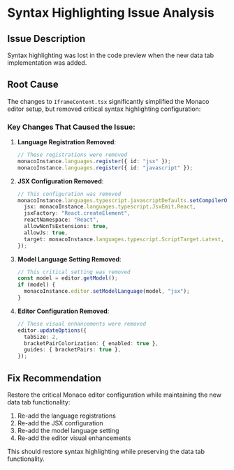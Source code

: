 # Syntax Highlighting Issue Analysis

## Issue Description

Syntax highlighting was lost in the code preview when the new data tab implementation was added.

## Root Cause

The changes to `IframeContent.tsx` significantly simplified the Monaco editor setup, but removed critical syntax highlighting configuration:

### Key Changes That Caused the Issue:

1. **Language Registration Removed**:

   ```typescript
   // These registrations were removed
   monacoInstance.languages.register({ id: "jsx" });
   monacoInstance.languages.register({ id: "javascript" });
   ```

2. **JSX Configuration Removed**:

   ```typescript
   // This configuration was removed
   monacoInstance.languages.typescript.javascriptDefaults.setCompilerOptions({
     jsx: monacoInstance.languages.typescript.JsxEmit.React,
     jsxFactory: "React.createElement",
     reactNamespace: "React",
     allowNonTsExtensions: true,
     allowJs: true,
     target: monacoInstance.languages.typescript.ScriptTarget.Latest,
   });
   ```

3. **Model Language Setting Removed**:

   ```typescript
   // This critical setting was removed
   const model = editor.getModel();
   if (model) {
     monacoInstance.editor.setModelLanguage(model, "jsx");
   }
   ```

4. **Editor Configuration Removed**:
   ```typescript
   // These visual enhancements were removed
   editor.updateOptions({
     tabSize: 2,
     bracketPairColorization: { enabled: true },
     guides: { bracketPairs: true },
   });
   ```

## Fix Recommendation

Restore the critical Monaco editor configuration while maintaining the new data tab functionality:

1. Re-add the language registrations
2. Re-add the JSX configuration
3. Re-add the model language setting
4. Re-add the editor visual enhancements

This should restore syntax highlighting while preserving the data tab functionality.
